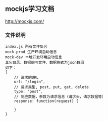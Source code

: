 ## mockjs学习文档
http://mockjs.com/

### 文件说明
```
index.js 所有文件集合
mock-prod 生产环境启动信息
mock-dev 本地开发环境启动信息
其它目录，数据编写文件，数据格式为json数组
如下：
{
    // 请求的URL
    url: "/login",
    // 请求类型, post, put, get, delete
    type: "post",
    // 响应数据，参数为请求信息（请求头，请求数据等）
    response: function(request) {

    }
}

```

